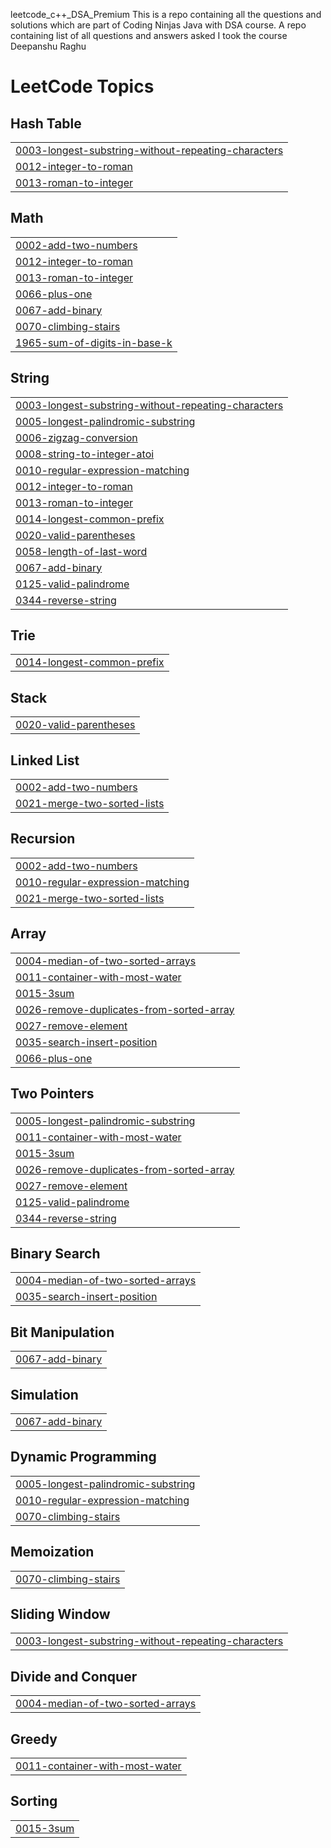leetcode_c++_DSA_Premium This is a repo containing all the questions and solutions which are part of Coding Ninjas Java with DSA course. A repo containing list of all questions and answers asked I took the course
Deepanshu Raghu

<!---LeetCode Topics Start-->
# LeetCode Topics
## Hash Table
|  |
| ------- |
| [0003-longest-substring-without-repeating-characters](https://github.com/DeepanshuRaghu/Leetcode-solution/tree/master/0003-longest-substring-without-repeating-characters) |
| [0012-integer-to-roman](https://github.com/DeepanshuRaghu/Leetcode-solution/tree/master/0012-integer-to-roman) |
| [0013-roman-to-integer](https://github.com/DeepanshuRaghu/Leetcode-solution/tree/master/0013-roman-to-integer) |
## Math
|  |
| ------- |
| [0002-add-two-numbers](https://github.com/DeepanshuRaghu/Leetcode-solution/tree/master/0002-add-two-numbers) |
| [0012-integer-to-roman](https://github.com/DeepanshuRaghu/Leetcode-solution/tree/master/0012-integer-to-roman) |
| [0013-roman-to-integer](https://github.com/DeepanshuRaghu/Leetcode-solution/tree/master/0013-roman-to-integer) |
| [0066-plus-one](https://github.com/DeepanshuRaghu/Leetcode-solution/tree/master/0066-plus-one) |
| [0067-add-binary](https://github.com/DeepanshuRaghu/Leetcode-solution/tree/master/0067-add-binary) |
| [0070-climbing-stairs](https://github.com/DeepanshuRaghu/Leetcode-solution/tree/master/0070-climbing-stairs) |
| [1965-sum-of-digits-in-base-k](https://github.com/DeepanshuRaghu/Leetcode-solution/tree/master/1965-sum-of-digits-in-base-k) |
## String
|  |
| ------- |
| [0003-longest-substring-without-repeating-characters](https://github.com/DeepanshuRaghu/Leetcode-solution/tree/master/0003-longest-substring-without-repeating-characters) |
| [0005-longest-palindromic-substring](https://github.com/DeepanshuRaghu/Leetcode-solution/tree/master/0005-longest-palindromic-substring) |
| [0006-zigzag-conversion](https://github.com/DeepanshuRaghu/Leetcode-solution/tree/master/0006-zigzag-conversion) |
| [0008-string-to-integer-atoi](https://github.com/DeepanshuRaghu/Leetcode-solution/tree/master/0008-string-to-integer-atoi) |
| [0010-regular-expression-matching](https://github.com/DeepanshuRaghu/Leetcode-solution/tree/master/0010-regular-expression-matching) |
| [0012-integer-to-roman](https://github.com/DeepanshuRaghu/Leetcode-solution/tree/master/0012-integer-to-roman) |
| [0013-roman-to-integer](https://github.com/DeepanshuRaghu/Leetcode-solution/tree/master/0013-roman-to-integer) |
| [0014-longest-common-prefix](https://github.com/DeepanshuRaghu/Leetcode-solution/tree/master/0014-longest-common-prefix) |
| [0020-valid-parentheses](https://github.com/DeepanshuRaghu/Leetcode-solution/tree/master/0020-valid-parentheses) |
| [0058-length-of-last-word](https://github.com/DeepanshuRaghu/Leetcode-solution/tree/master/0058-length-of-last-word) |
| [0067-add-binary](https://github.com/DeepanshuRaghu/Leetcode-solution/tree/master/0067-add-binary) |
| [0125-valid-palindrome](https://github.com/DeepanshuRaghu/Leetcode-solution/tree/master/0125-valid-palindrome) |
| [0344-reverse-string](https://github.com/DeepanshuRaghu/Leetcode-solution/tree/master/0344-reverse-string) |
## Trie
|  |
| ------- |
| [0014-longest-common-prefix](https://github.com/DeepanshuRaghu/Leetcode-solution/tree/master/0014-longest-common-prefix) |
## Stack
|  |
| ------- |
| [0020-valid-parentheses](https://github.com/DeepanshuRaghu/Leetcode-solution/tree/master/0020-valid-parentheses) |
## Linked List
|  |
| ------- |
| [0002-add-two-numbers](https://github.com/DeepanshuRaghu/Leetcode-solution/tree/master/0002-add-two-numbers) |
| [0021-merge-two-sorted-lists](https://github.com/DeepanshuRaghu/Leetcode-solution/tree/master/0021-merge-two-sorted-lists) |
## Recursion
|  |
| ------- |
| [0002-add-two-numbers](https://github.com/DeepanshuRaghu/Leetcode-solution/tree/master/0002-add-two-numbers) |
| [0010-regular-expression-matching](https://github.com/DeepanshuRaghu/Leetcode-solution/tree/master/0010-regular-expression-matching) |
| [0021-merge-two-sorted-lists](https://github.com/DeepanshuRaghu/Leetcode-solution/tree/master/0021-merge-two-sorted-lists) |
## Array
|  |
| ------- |
| [0004-median-of-two-sorted-arrays](https://github.com/DeepanshuRaghu/Leetcode-solution/tree/master/0004-median-of-two-sorted-arrays) |
| [0011-container-with-most-water](https://github.com/DeepanshuRaghu/Leetcode-solution/tree/master/0011-container-with-most-water) |
| [0015-3sum](https://github.com/DeepanshuRaghu/Leetcode-solution/tree/master/0015-3sum) |
| [0026-remove-duplicates-from-sorted-array](https://github.com/DeepanshuRaghu/Leetcode-solution/tree/master/0026-remove-duplicates-from-sorted-array) |
| [0027-remove-element](https://github.com/DeepanshuRaghu/Leetcode-solution/tree/master/0027-remove-element) |
| [0035-search-insert-position](https://github.com/DeepanshuRaghu/Leetcode-solution/tree/master/0035-search-insert-position) |
| [0066-plus-one](https://github.com/DeepanshuRaghu/Leetcode-solution/tree/master/0066-plus-one) |
## Two Pointers
|  |
| ------- |
| [0005-longest-palindromic-substring](https://github.com/DeepanshuRaghu/Leetcode-solution/tree/master/0005-longest-palindromic-substring) |
| [0011-container-with-most-water](https://github.com/DeepanshuRaghu/Leetcode-solution/tree/master/0011-container-with-most-water) |
| [0015-3sum](https://github.com/DeepanshuRaghu/Leetcode-solution/tree/master/0015-3sum) |
| [0026-remove-duplicates-from-sorted-array](https://github.com/DeepanshuRaghu/Leetcode-solution/tree/master/0026-remove-duplicates-from-sorted-array) |
| [0027-remove-element](https://github.com/DeepanshuRaghu/Leetcode-solution/tree/master/0027-remove-element) |
| [0125-valid-palindrome](https://github.com/DeepanshuRaghu/Leetcode-solution/tree/master/0125-valid-palindrome) |
| [0344-reverse-string](https://github.com/DeepanshuRaghu/Leetcode-solution/tree/master/0344-reverse-string) |
## Binary Search
|  |
| ------- |
| [0004-median-of-two-sorted-arrays](https://github.com/DeepanshuRaghu/Leetcode-solution/tree/master/0004-median-of-two-sorted-arrays) |
| [0035-search-insert-position](https://github.com/DeepanshuRaghu/Leetcode-solution/tree/master/0035-search-insert-position) |
## Bit Manipulation
|  |
| ------- |
| [0067-add-binary](https://github.com/DeepanshuRaghu/Leetcode-solution/tree/master/0067-add-binary) |
## Simulation
|  |
| ------- |
| [0067-add-binary](https://github.com/DeepanshuRaghu/Leetcode-solution/tree/master/0067-add-binary) |
## Dynamic Programming
|  |
| ------- |
| [0005-longest-palindromic-substring](https://github.com/DeepanshuRaghu/Leetcode-solution/tree/master/0005-longest-palindromic-substring) |
| [0010-regular-expression-matching](https://github.com/DeepanshuRaghu/Leetcode-solution/tree/master/0010-regular-expression-matching) |
| [0070-climbing-stairs](https://github.com/DeepanshuRaghu/Leetcode-solution/tree/master/0070-climbing-stairs) |
## Memoization
|  |
| ------- |
| [0070-climbing-stairs](https://github.com/DeepanshuRaghu/Leetcode-solution/tree/master/0070-climbing-stairs) |
## Sliding Window
|  |
| ------- |
| [0003-longest-substring-without-repeating-characters](https://github.com/DeepanshuRaghu/Leetcode-solution/tree/master/0003-longest-substring-without-repeating-characters) |
## Divide and Conquer
|  |
| ------- |
| [0004-median-of-two-sorted-arrays](https://github.com/DeepanshuRaghu/Leetcode-solution/tree/master/0004-median-of-two-sorted-arrays) |
## Greedy
|  |
| ------- |
| [0011-container-with-most-water](https://github.com/DeepanshuRaghu/Leetcode-solution/tree/master/0011-container-with-most-water) |
## Sorting
|  |
| ------- |
| [0015-3sum](https://github.com/DeepanshuRaghu/Leetcode-solution/tree/master/0015-3sum) |
<!---LeetCode Topics End-->